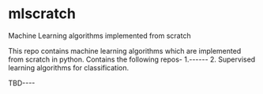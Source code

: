 # mlscratch
Machine Learning algorithms implemented from scratch

This repo contains machine learning algorithms which are implemented from scratch in python.
Contains the following repos-
1.------
2. Supervised learning algorithms for classification.

TBD----

